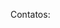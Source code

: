 Contatos:
 
 <link rel="stylesheet" href="https://cdn.jsdelivr.net/gh/devicons/devicon@v2.15.1/devicon.min.css">
                    
    
